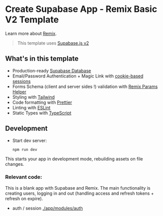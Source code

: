 # Create Supabase App - Remix Basic V2 Template

Learn more about [Remix](https://remix.run/).

> This template uses [Supabase.js v2](https://supabase.com/docs/reference/javascript/next/release-notes)

## What's in this template

- Production-ready [Supabase Database](https://supabase.com/)
- Email/Password Authentication + Magic Link with [cookie-based sessions](https://remix.run/docs/en/v1/api/remix#createcookiesessionstorage)
- Forms Schema (client and server sides !) validation with [Remix Params Helper](https://github.com/kiliman/remix-params-helper)
- Styling with [Tailwind](https://tailwindcss.com/)
- Code formatting with [Prettier](https://prettier.io)
- Linting with [ESLint](https://eslint.org)
- Static Types with [TypeScript](https://typescriptlang.org)

## Development

- Start dev server:

  ```sh
  npm run dev
  ```

This starts your app in development mode, rebuilding assets on file changes.

### Relevant code:

This is a blank app with Supabase and Remix. The main functionality is creating users, logging in and out (handling access and refresh tokens + refresh on expire).

- auth / session [./app/modules/auth](./app/modules/auth)

